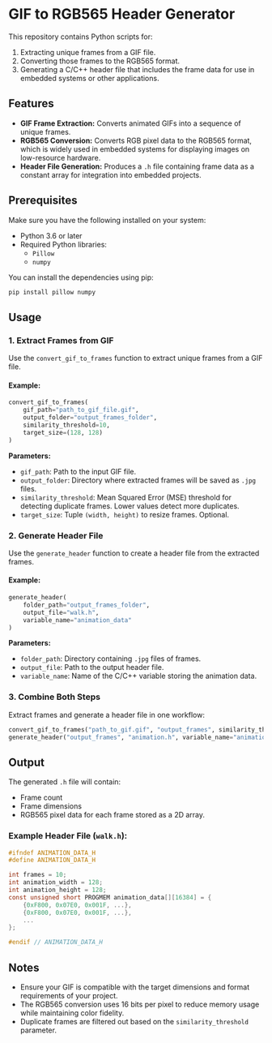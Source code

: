 # GIF to RGB565 Header Generator

This repository contains Python scripts for:
1. Extracting unique frames from a GIF file.
2. Converting those frames to the RGB565 format.
3. Generating a C/C++ header file that includes the frame data for use in embedded systems or other applications.

## Features
- **GIF Frame Extraction:** Converts animated GIFs into a sequence of unique frames.
- **RGB565 Conversion:** Converts RGB pixel data to the RGB565 format, which is widely used in embedded systems for displaying images on low-resource hardware.
- **Header File Generation:** Produces a `.h` file containing frame data as a constant array for integration into embedded projects.

## Prerequisites
Make sure you have the following installed on your system:
- Python 3.6 or later
- Required Python libraries:
  - `Pillow`
  - `numpy`

You can install the dependencies using pip:
```bash
pip install pillow numpy
```

## Usage

### 1. Extract Frames from GIF
Use the `convert_gif_to_frames` function to extract unique frames from a GIF file.

#### Example:
```python
convert_gif_to_frames(
    gif_path="path_to_gif_file.gif",
    output_folder="output_frames_folder",
    similarity_threshold=10,
    target_size=(128, 128)
)
```
**Parameters:**
- `gif_path`: Path to the input GIF file.
- `output_folder`: Directory where extracted frames will be saved as `.jpg` files.
- `similarity_threshold`: Mean Squared Error (MSE) threshold for detecting duplicate frames. Lower values detect more duplicates.
- `target_size`: Tuple `(width, height)` to resize frames. Optional.

### 2. Generate Header File
Use the `generate_header` function to create a header file from the extracted frames.

#### Example:
```python
generate_header(
    folder_path="output_frames_folder",
    output_file="walk.h",
    variable_name="animation_data"
)
```
**Parameters:**
- `folder_path`: Directory containing `.jpg` files of frames.
- `output_file`: Path to the output header file.
- `variable_name`: Name of the C/C++ variable storing the animation data.

### 3. Combine Both Steps
Extract frames and generate a header file in one workflow:
```python
convert_gif_to_frames("path_to_gif.gif", "output_frames", similarity_threshold=10, target_size=(128, 128))
generate_header("output_frames", "animation.h", variable_name="animation_data")
```

## Output
The generated `.h` file will contain:
- Frame count
- Frame dimensions
- RGB565 pixel data for each frame stored as a 2D array.

### Example Header File (`walk.h`):
```c
#ifndef ANIMATION_DATA_H
#define ANIMATION_DATA_H

int frames = 10;
int animation_width = 128;
int animation_height = 128;
const unsigned short PROGMEM animation_data[][16384] = {
    {0xF800, 0x07E0, 0x001F, ...},
    {0xF800, 0x07E0, 0x001F, ...},
    ...
};

#endif // ANIMATION_DATA_H
```

## Notes
- Ensure your GIF is compatible with the target dimensions and format requirements of your project.
- The RGB565 conversion uses 16 bits per pixel to reduce memory usage while maintaining color fidelity.
- Duplicate frames are filtered out based on the `similarity_threshold` parameter.

